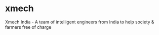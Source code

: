 # xmech
Xmech India - A team of intelligent engineers from India to help society &amp; farmers free of charge 

